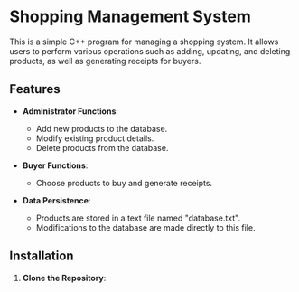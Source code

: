 # Shopping Management System

This is a simple C++ program for managing a shopping system. It allows users to perform various operations such as adding, updating, and deleting products, as well as generating receipts for buyers.

## Features

- **Administrator Functions**:
  - Add new products to the database.
  - Modify existing product details.
  - Delete products from the database.

- **Buyer Functions**:
  - Choose products to buy and generate receipts.

- **Data Persistence**:
  - Products are stored in a text file named "database.txt".
  - Modifications to the database are made directly to this file.

## Installation

1. **Clone the Repository**: 

